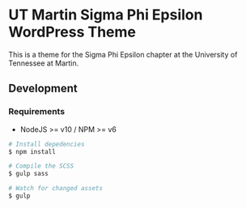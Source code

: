 # UT Martin Sigma Phi Epsilon WordPress Theme

This is a theme for the Sigma Phi Epsilon chapter at the University of Tennessee at Martin.

## Development

### Requirements

- NodeJS >= v10 / NPM >= v6

```bash
# Install depedencies
$ npm install

# Compile the SCSS
$ gulp sass

# Watch for changed assets
$ gulp
```
